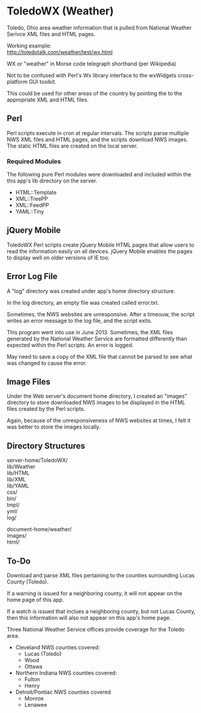 # ToledoWX (Weather)

Toledo, Ohio area weather information that is pulled from National Weather Serivce XML files and HTML pages.

Working example:  
http://toledotalk.com/weather/test/wx.html

WX or "weather" in Morse code telegraph shorthand (per Wikipedia)

Not to be confused with Perl's Wx library interface to the wxWidgets cross-platform GUI toolkit.

This could be used for other areas of the country by pointing the to the appropriate XML and HTML files.



## Perl

Perl scripts execute in cron at regular intervals. The scripts parse multiple NWS XML files and HTML pages, and the scripts download NWS images. The static HTML files are created on the local server.



### Required Modules

The following pure Perl modules were downloaded and included within the this app's lib directory on the server.

* HTML::Template
* XML::TreePP
* XML::FeedPP
* YAML::Tiny



## jQuery Mobile

ToledoWX Perl scripts create jQuery Mobile HTML pages that allow users to read the information easily on all devices. jQuery Mobile enables the pages to display well on older versions of IE too.


## Error Log File

A "log" directory was created under app's home directory structure. 

In the log directory, an empty file was created called error.txt.

Sometimes, the NWS websites are unresponsive. After a timeouw, the script writes an error message to the log file, and the script exits.

This program went into use in June 2013. Sometimes, the XML files generated by the National Weather Service are formatted differently than expected within the Perl scripts. An error is logged.

May need to save a copy of the XML file that cannot be parsed to see what was changed to cause the error.


## Image Files

Under the Web server's document home directory, I created an "images" directory to store downloaded NWS images to be displayed in the HTML files created by the Perl scripts.
 
Again, because of the unresponsiveness of NWS websites at times, I felt it was better to store the images locally.


## Directory Structures

server-home/ToledoWX/  
lib/Weather  
lib/HTML  
lib/XML  
lib/YAML  
css/  
bin/  
tmpl/  
yml/  
log/  
 
 
document-home/weather/  
images/  
html/  
 
 
## To-Do

Download and parse XML files pertaining to the counties surrounding Lucas County (Toledo).

If a warning is issued for a neighboring county, it will not appear on the home page of this app.

If a watch is issued that inclues a neighboring county, but not Lucas County, then this information will also not appear on this app's home page.

Three National Weather Service offices provide coverage for the Toledo area.

* Cleveland NWS counties covered:
  * Lucas (Toledo)
  * Wood 
  * Ottawa
* Northern Indiana NWS counties covered:
  * Fulton
  * Henry
* Detroit/Pontiac NWS counties covered
  * Monroe
  * Lenawee



